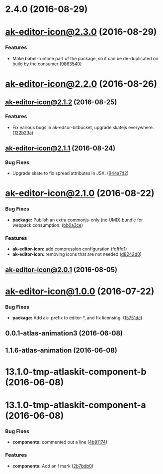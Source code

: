 <a name="2.4.0"></a>
# 2.4.0 (2016-08-29)



<a name="ak-editor-icon@2.3.0"></a>
# ak-editor-icon@2.3.0 (2016-08-29)


### Features

* Make babel-runtime part of the package, so it can be de-duplicated on build by the consumer ([9863540](https://bitbucket.org/atlassian/atlaskit/commits/9863540))



<a name="ak-editor-icon@2.2.0"></a>
# ak-editor-icon@2.2.0 (2016-08-26)



<a name="ak-editor-icon@2.1.2"></a>
## ak-editor-icon@2.1.2 (2016-08-25)


### Features

* Fix various bugs in ak-editor-bitbucket, upgrade skatejs everywhere. ([122b23a](https://bitbucket.org/atlassian/atlaskit/commits/122b23a))



<a name="ak-editor-icon@2.1.1"></a>
## ak-editor-icon@2.1.1 (2016-08-24)


### Bug Fixes

* Upgrade skate to fix spread attributes in JSX. ([944a7d2](https://bitbucket.org/atlassian/atlaskit/commits/944a7d2))



<a name="ak-editor-icon@2.1.0"></a>
# ak-editor-icon@2.1.0 (2016-08-22)


### Bug Fixes

* **package:** Publish an extra commonjs-only (no UMD) bundle for webpack consumption. ([bb0a3ce](https://bitbucket.org/atlassian/atlaskit/commits/bb0a3ce))


### Features

* **ak-editor-icon:** add compression configuration ([fdfffd1](https://bitbucket.org/atlassian/atlaskit/commits/fdfffd1))
* **ak-editor-icon:** removing icons that are not needed ([d8242d0](https://bitbucket.org/atlassian/atlaskit/commits/d8242d0))



<a name="ak-editor-icon@2.0.1"></a>
## ak-editor-icon@2.0.1 (2016-08-05)



<a name="ak-editor-icon@1.0.0"></a>
# ak-editor-icon@1.0.0 (2016-07-22)


### Bug Fixes

* **package:** Add ak- prefix to editor-*, and fix licensing. ([15751dc](https://bitbucket.org/atlassian/atlaskit/commits/15751dc))



<a name="0.0.1-atlas-animation3"></a>
## 0.0.1-atlas-animation3 (2016-06-08)



<a name="1.1.6-atlas-animation"></a>
## 1.1.6-atlas-animation (2016-06-08)



<a name="13.1.0-tmp-atlaskit-component-b"></a>
# 13.1.0-tmp-atlaskit-component-b (2016-06-08)



<a name="13.1.0-tmp-atlaskit-component-a"></a>
# 13.1.0-tmp-atlaskit-component-a (2016-06-08)


### Bug Fixes

* **components:** commented out a line ([4b91174](https://bitbucket.org/atlassian/atlaskit/commits/4b91174))


### Features

* **components:** Add an ! mark ([2b7bdb0](https://bitbucket.org/atlassian/atlaskit/commits/2b7bdb0))



